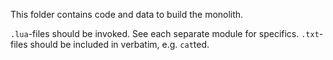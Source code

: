 
This folder contains code and data to build the monolith.

`.lua`-files should be invoked. See each separate module for specifics.
`.txt`-files should be included in verbatim, e.g. `cat`ted.
